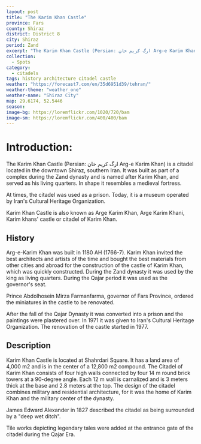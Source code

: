 ```yaml
---
layout: post
title: "The Karim Khan Castle"
province: Fars
county: Shiraz
district: District 8
city: Shiraz
period: Zand
excerpt: "The Karim Khan Castle (Persian: ارگ کریم خان‎ Arg-e Karim Khan) is a citadel located in the downtown Shiraz, southern Iran."
collection:
  - Spots
category: 
  - citadels
tags: history architecture citadel castle
weather: "https://forecast7.com/en/35d6951d39/tehran/"
weather-theme: "weather_one"
weather-name: "Shiraz City"
map: 29.6174, 52.5446
season:
image-bg: https://loremflickr.com/1020/720/bam
image-sm: https://loremflickr.com/400/400/bam
---
```

# **Introduction:**

The Karim Khan Castle (Persian: ارگ کریم خان‎ Arg-e Karim Khan) is a citadel located in the downtown Shiraz, southern Iran. It was built as part of a complex during the Zand dynasty and is named after Karim Khan, and served as his living quarters. In shape it resembles a medieval fortress.

At times, the citadel was used as a prison. Today, it is a museum operated by Iran's Cultural Heritage Organization.

Karim Khan Castle is also known as Arge Karim Khan, Arge Karim Khani, Karim khans' castle or citadel of Karim Khan.

## History
Arg-e-Karim Khan was built in 1180 AH (1766-7). Karim Khan invited the best architects and artists of the time and bought the best materials from other cities and abroad for the construction of the castle of Karim Khan, which was quickly constructed. During the Zand dynasty it was used by the king as living quarters. During the Qajar period it was used as the governor's seat.

Prince Abdolhosein Mirza Farmanfarma, governor of Fars Province, ordered the miniatures in the castle to be renovated.

After the fall of the Qajar Dynasty it was converted into a prison and the paintings were plastered over. In 1971 it was given to Iran's Cultural Heritage Organization. The renovation of the castle started in 1977.

## Description
Karim Khan Castle is located at Shahrdari Square. It has a land area of 4,000 m2 and is in the center of a 12,800 m2 compound. The Citadel of Karim Khan consists of four high walls connected by four 14 m round brick towers at a 90-degree angle. Each 12 m wall is carnalized and is 3 meters thick at the base and 2.8 meters at the top. The design of the citadel combines military and residential architecture, for it was the home of Karim Khan and the military center of the dynasty.

James Edward Alexander in 1827 described the citadel as being surrounded by a "deep wet ditch".

Tile works depicting legendary tales were added at the entrance gate of the citadel during the Qajar Era.
